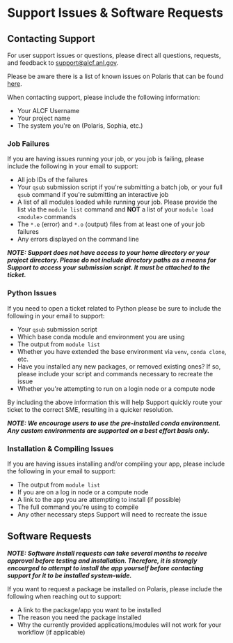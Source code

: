 # Support Issues & Software Requests

## Contacting Support

For user support issues or questions, please direct all questions, requests, and feedback to [support@alcf.anl.gov](mailto:support@alcf.anl.gov).

Please be aware there is a list of known issues on Polaris that can be found [here](./known-issues.md).

When contacting support, please include the following information:
* Your ALCF Username
* Your project name
* The system you're on (Polaris, Sophia, etc.)

### Job Failures

If you are having issues running your job, or you job is failing, please include the following in your email to support:
* All job IDs of the failures
* Your `qsub` submission script if you're submitting a batch job, or your full `qsub` command if you're submitting an interactive job
* A list of all modules loaded while running your job. Please provide the list via the `module list` command and **NOT** a list of your `module load <module>` commands
* The `*.e` (error) and `*.o` (output) files from at least one of your job failures
* Any errors displayed on the command line

***NOTE: Support does not have access to your home directory or your project directory. 
Please do not include directory paths as a means for Support to access your submission script. It must be attached to the ticket.***

### Python Issues

If you need to open a ticket related to Python please be sure to include the following in your email to support:
* Your `qsub` submission script
* Which base conda module and environment you are using
* The output from `module list`
* Whether you have extended the base environment via `venv`, `conda clone`, etc.
* Have you installed any new packages, or removed existing ones? If so, please include your script and commands necessary to recreate the issue
* Whether you're attempting to run on a login node or a compute node

By including the above information this will help Support quickly route your ticket to the correct SME, resulting in a quicker resolution.

***NOTE: We encourage users to use the pre-installed conda environment. 
Any custom environments are supported on a best effort basis only.***

### Installation & Compiling Issues

If you are having issues installing and/or compiling your app, please include the following in your email to support:
* The output from `module list`
* If you are on a log in node or a compute node
* A link to the app you are attempting to install (if possible)
* The full command you're using to compile
* Any other necessary steps Support will need to recreate the issue


## Software Requests

***NOTE: Software install requests can take several months to receive approval before testing and installation. 
Therefore, it is strongly encourged to attempt to install the app yourself before contacting support for it to be installed system-wide.***

If you want to request a package be installed on Polaris, please include the following when reaching out to support:
* A link to the package/app you want to be installed
* The reason you need the package installed
* Why the currently provided applications/modules will not work for your workflow (if applicable)
